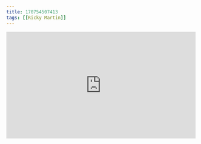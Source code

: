 ```yaml
---
title: 170754507413
tags: [[Ricky Martin]]
---
```

<iframe allow="accelerometer; autoplay; clipboard-write; encrypted-media; gyroscope; picture-in-picture" allowfullscreen="" frameborder="0" height="281" id="youtube_iframe" src="https://www.youtube.com/embed/A5W2nw_s-EM?feature=oembed&amp;enablejsapi=1&amp;origin=https://safe.txmblr.com&amp;wmode=opaque" width="500"></iframe>